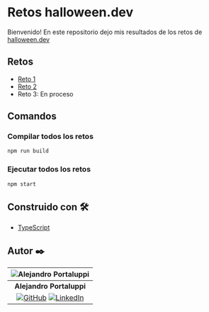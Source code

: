 # Retos halloween.dev

Bienvenido! En este repositorio dejo mis resultados de los retos de [halloween.dev](https://www.halloween.dev/)

## Retos

* [Reto 1](/src/reto1.ts)
* [Reto 2](/src/reto2.ts)
* Reto 3: En proceso

## Comandos

### Compilar todos los retos

```bash
npm run build
```

### Ejecutar todos los retos

```bash
npm start
```

## Construido con 🛠️

* [TypeScript](https://www.typescriptlang.org/)

## Autor ✒️

| ![Alejandro Portaluppi](https://avatars.githubusercontent.com/u/107259761?size=50)
|:-:
| **Alejandro Portaluppi**
|[![GitHub](https://img.shields.io/badge/github-%23121011.svg?&style=for-the-badge&logo=github&logoColor=white)](https://github.com/Ale6100) [![LinkedIn](https://img.shields.io/badge/linkedin%20-%230077B5.svg?&style=for-the-badge&logo=linkedin&logoColor=white)](https://www.linkedin.com/in/alejandro-portaluppi)
